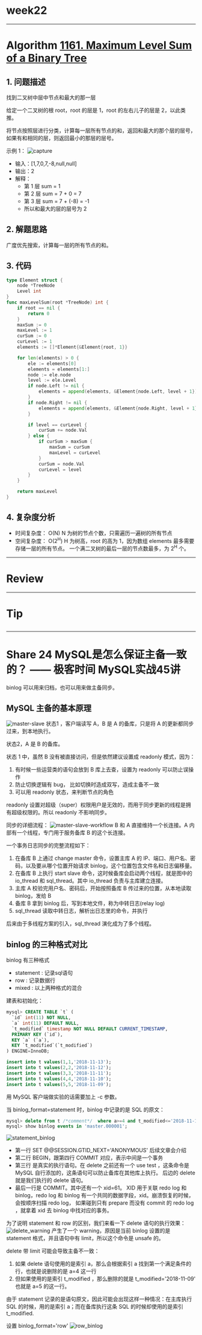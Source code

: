 # week22

---

# Algorithm [1161. Maximum Level Sum of a Binary Tree](https://leetcode.com/problems/maximum-level-sum-of-a-binary-tree/)
## 1. 问题描述
找到二叉树中层中节点和最大的那一层

给定一个二叉树的根 root，root 的层是 1，root 的左右儿子的层是 2，以此类推。

将节点按照层进行分类，计算每一层所有节点的和，返回和最大的那个层的层号，如果有和相同的层，则返回最小的那层的层号。

示例 1：
![capture](capture.jpeg)
* 输入：[1,7,0,7,-8,null,null]
* 输出：2
* 解释：
    * 第 1 层 sum = 1
    * 第 2 层 sum = 7 + 0 = 7
    * 第 3 层 sum = 7 + (-8) = -1
    * 所以和最大的层的层号为 2

## 2. 解题思路
广度优先搜索，计算每一层的所有节点的和。

## 3. 代码
```go
type Element struct {
	node *TreeNode
	Level int
}
func maxLevelSum(root *TreeNode) int {
    if root == nil {
		return 0
	}
	maxSum := 0
	maxLevel := 1
	curSum := 0
	curLevel := 1
	elements := []*Element{&Element{root, 1}}

	for len(elements) > 0 {
		ele := elements[0]
		elements = elements[1:]
		node := ele.node
		level := ele.Level
		if node.Left != nil {
			elements = append(elements, &Element{node.Left, level + 1})
		}
		if node.Right != nil {
			elements = append(elements, &Element{node.Right, level + 1})
		}

		if level == curLevel {
			curSum += node.Val
		} else {
			if curSum > maxSum {
				maxSum = curSum
				maxLevel = curLevel
			}
			curSum = node.Val
			curLevel = level
		}
	}

	return maxLevel
}
```
## 4. 复杂度分析
* 时间复杂度： O(N) N 为树的节点个数，只需遍历一遍树的所有节点
* 空间复杂度： O(2<sup>H</sup>) H 为树高，root 的高为 1，因为数组 elements 最多需要存储一层的所有节点。
一个满二叉树的最后一层的节点数最多，为 2<sup>H</sup> 个。

---

# Review []()

---

# Tip

## 

---
    
# Share 24 MySQL是怎么保证主备一致的？ —— 极客时间 MySQL实战45讲
binlog 可以用来归档，也可以用来做主备同步。
## MySQL 主备的基本原理
![master-slave](master-slave.png)
状态1 ，客户端读写 A，B 是 A 的备库，只是将 A 的更新都同步过来，到本地执行。

状态2，A 是 B 的备库。

状态 1 中，虽然 B 没有被直接访问，但是依然建议设置成 readonly 模式，因为：
1. 有时候一些运营类的语句会放到 B 库上去查，设置为 readonly 可以防止误操作
2. 防止切换逻辑有 bug， 比如切换时造成双写，造成主备不一致
3. 可以用 readonly 状态，来判断节点的角色

readonly 设置对超级（super）权限用户是无效的，而用于同步更新的线程是拥有超级权限的。所以 readonly 不影响同步。

同步的详细流程：
![master-slave-workflow](master-slave-workflow.png)
B 和 A 直接维持一个长连接。A 内部有一个线程，专门用于服务备库 B 的这个长连接。

一个事务日志同步的完整流程如下：
1. 在备库 B 上通过 change master 命令，设置主库 A 的 IP、端口、用户名、密码，以及要从哪个位置开始请求 binlog，这个位置包含文件名和日志偏移量。
2. 在备库 B 上执行 start slave 命令，这时候备库会启动两个线程，就是图中的 io_thread 和 sql_thread。其中 io_thread 负责与主库建立连接。
3. 主库 A 校验完用户名、密码后，开始按照备库 B 传过来的位置，从本地读取 binlog，发给 B
4. 备库 B 拿到 binlog 后，写到本地文件，称为中转日志(relay log)
5. sql_thread 读取中转日志，解析出日志里的命令，并执行

后来由于多线程方案的引入，sql_thread 演化成为了多个线程。

## binlog 的三种格式对比
binlog 有三种格式
* statement : 记录sql语句
* row : 记录数据行
* mixed : 以上两种格式的混合

建表和初始化：
```sql
mysql> CREATE TABLE `t` (
  `id` int(11) NOT NULL,
  `a` int(11) DEFAULT NULL,
  `t_modified` timestamp NOT NULL DEFAULT CURRENT_TIMESTAMP,
  PRIMARY KEY (`id`),
  KEY `a` (`a`),
  KEY `t_modified`(`t_modified`)
) ENGINE=InnoDB;

insert into t values(1,1,'2018-11-13');
insert into t values(2,2,'2018-11-12');
insert into t values(3,3,'2018-11-11');
insert into t values(4,4,'2018-11-10');
insert into t values(5,5,'2018-11-09');

```
用 MySQL 客户端做实验的话需要加上 -c 参数。

当 binlog_format=statement 时，binlog 中记录的是 SQL 的原文：
```sql
mysql> delete from t /*comment*/  where a>=4 and t_modified<='2018-11-10' limit 1;
mysql> show binlog events in 'master.000001';
```
![statement_binlog](statement_binlog.png)
* 第一行 SET @@SESSION.GTID_NEXT='ANONYMOUS' 后续文章会介绍
* 第二行 BEGIN，跟第四行 COMMIT 对应，表示中间是一个事务
* 第三行 是真实的执行语句。在 delete 之前还有一个 use test ，这条命令是 MySQL 自行添加的，这条语句可以防止备库在其他库上执行。
后边的 delete 就是我们执行的 delete 语句。
* 最后一行是 COMMIT。其中还有一个 xid=61。
XID 用于关联 redo log 和 binlog，redo log 和 binlog 有一个共同的数据字段，xid。崩溃恢复的时候，会按顺序扫描 redo log，
如果碰到只有 prepare 而没有 commit 的 redo log ，就拿着 xid 去 binlog 中找对应的事务。

为了说明 statement 和 row 的区别，我们来看一下 delete 语句的执行效果：
![delete_warning](delete_warning.png)
产生了一个 warning，原因是当前 binlog 设置的是 statement 格式，并且语句中有 limit，所以这个命令是 unsafe 的。

delete 带 limit 可能会导致主备不一致：
1. 如果 delete 语句使用的是索引 a，那么会根据索引 a 找到第一个满足条件的行，也就是说删除的是 a=4 这一行
2. 但如果使用的是索引 t_modified ，那么删除的就是 t_modified='2018-11-09' 也就是 a=5 的这一行。

由于 statement 记录的是语句原文，因此可能会出现这样一种情况：在主库执行 SQL 的时候，用的是索引 a；而在备库执行这条 SQL 的时候却使用的是索引 t_modified.

设置 binlog_format='row'
![row_binlog](row_binlog.png)

